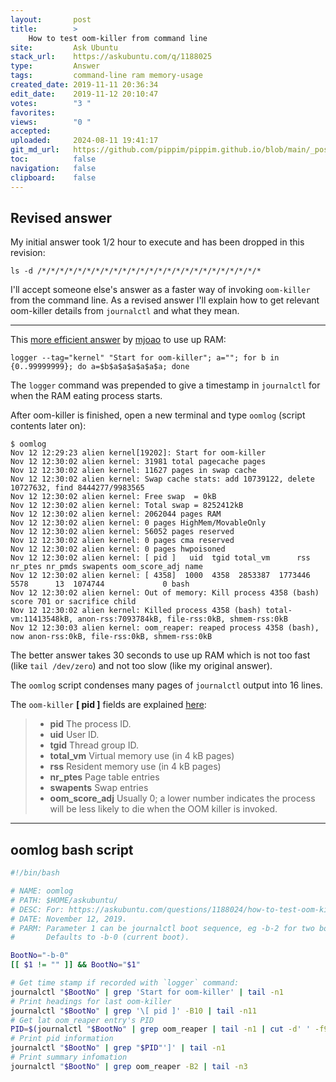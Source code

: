 ```yaml
---
layout:       post
title:        >
    How to test oom-killer from command line
site:         Ask Ubuntu
stack_url:    https://askubuntu.com/q/1188025
type:         Answer
tags:         command-line ram memory-usage
created_date: 2019-11-11 20:36:34
edit_date:    2019-11-12 20:10:47
votes:        "3 "
favorites:    
views:        "0 "
accepted:     
uploaded:     2024-08-11 19:41:17
git_md_url:   https://github.com/pippim/pippim.github.io/blob/main/_posts/2019/2019-11-11-How-to-test-oom-killer-from-command-line.md
toc:          false
navigation:   false
clipboard:    false
---
```


## Revised answer

My initial answer took 1/2 hour to execute and has been dropped in this revision:

``` 
ls -d /*/*/*/*/*/*/*/*/*/*/*/*/*/*/*/*/*/*/*/*/*/*/*/*/*
```

I'll accept someone else's answer as a faster way of invoking `oom-killer` from the command line. As a revised answer I'll explain how to get relevant oom-killer details from `journalctl` and what they mean.


----------


This [more efficient answer][1] by [mjoao][2] to use up RAM:

``` 
logger --tag="kernel" "Start for oom-killer"; a=""; for b in {0..99999999}; do a=$b$a$a$a$a$a$a; done
```

The `logger` command was prepended to give a timestamp in `journalctl` for when the RAM eating process starts.

After oom-killer is finished, open a new terminal and type `oomlog` (script contents later on):

``` 
$ oomlog
Nov 12 12:29:23 alien kernel[19202]: Start for oom-killer
Nov 12 12:30:02 alien kernel: 31981 total pagecache pages
Nov 12 12:30:02 alien kernel: 11627 pages in swap cache
Nov 12 12:30:02 alien kernel: Swap cache stats: add 10739122, delete 10727632, find 8444277/9983565
Nov 12 12:30:02 alien kernel: Free swap  = 0kB
Nov 12 12:30:02 alien kernel: Total swap = 8252412kB
Nov 12 12:30:02 alien kernel: 2062044 pages RAM
Nov 12 12:30:02 alien kernel: 0 pages HighMem/MovableOnly
Nov 12 12:30:02 alien kernel: 56052 pages reserved
Nov 12 12:30:02 alien kernel: 0 pages cma reserved
Nov 12 12:30:02 alien kernel: 0 pages hwpoisoned
Nov 12 12:30:02 alien kernel: [ pid ]   uid  tgid total_vm      rss nr_ptes nr_pmds swapents oom_score_adj name
Nov 12 12:30:02 alien kernel: [ 4358]  1000  4358  2853387  1773446    5578      13  1074744             0 bash
Nov 12 12:30:02 alien kernel: Out of memory: Kill process 4358 (bash) score 701 or sacrifice child
Nov 12 12:30:02 alien kernel: Killed process 4358 (bash) total-vm:11413548kB, anon-rss:7093784kB, file-rss:0kB, shmem-rss:0kB
Nov 12 12:30:03 alien kernel: oom_reaper: reaped process 4358 (bash), now anon-rss:0kB, file-rss:0kB, shmem-rss:0kB
```

The better answer takes 30 seconds to use up RAM which is not too fast (like `tail /dev/zero`) and not too slow (like my original answer).

The `oomlog` script condenses many pages of `journalctl` output into 16 lines.

The `oom-killer` **[ pid ]** fields are explained [here][3]:

> -    **pid** The process ID.  
> -    **uid** User ID.  
> -    **tgid** Thread group ID.  
> -    **total_vm** Virtual memory use (in 4 kB pages)  
> -    **rss** Resident memory use (in 4 kB pages)  
> -    **nr_ptes** Page table entries  
> -    **swapents** Swap entries  
> -    **oom_score_adj** Usually 0; a lower number indicates the process will be less likely to die when the OOM killer is invoked.  


----------


## oomlog bash script




``` bash
#!/bin/bash

# NAME: oomlog
# PATH: $HOME/askubuntu/
# DESC: For: https://askubuntu.com/questions/1188024/how-to-test-oom-killer-from-command-line
# DATE: November 12, 2019.
# PARM: Parameter 1 can be journalctl boot sequence, eg -b-2 for two boots ago.
#       Defaults to -b-0 (current boot).

BootNo="-b-0"
[[ $1 != "" ]] && BootNo="$1"

# Get time stamp if recorded with `logger` command:
journalctl "$BootNo" | grep 'Start for oom-killer' | tail -n1
# Print headings for last oom-killer
journalctl "$BootNo" | grep '\[ pid ]' -B10 | tail -n11
# Get lat oom_reaper entry's PID
PID=$(journalctl "$BootNo" | grep oom_reaper | tail -n1 | cut -d' ' -f9)
# Print pid information
journalctl "$BootNo" | grep "$PID"']' | tail -n1
# Print summary infomation
journalctl "$BootNo" | grep oom_reaper -B2 | tail -n3
```


  [1]: https://askubuntu.com/a/1188169/307523
  [2]: https://askubuntu.com/users/1015058/mjoao
  [3]: https://unix.stackexchange.com/questions/128642/debug-out-of-memory-with-var-log-messages
